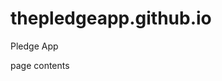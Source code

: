# thepledgeapp.github.io
Pledge App
<html>
  <head>
    <meta name="google-site-verification" 
             content="iv1FoWqk4WokjNX-9VGbDQy1oWjKjFFp0VwBTpHtKVc" />
    <title>My Title</title>
  </head>
  <body>
    page contents
  </body>
</html>
